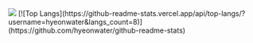 
<img src="https://capsule-render.vercel.app/api?type=wave&color=auto&height=300&section=header&text=HyeonSoo%20render&fontSize=90" />
[![Top Langs](https://github-readme-stats.vercel.app/api/top-langs/?username=hyeonwater&langs_count=8)](https://github.com/hyeonwater/github-readme-stats)

